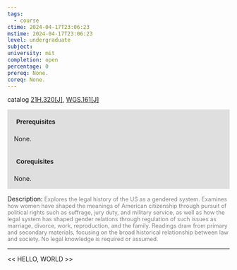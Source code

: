 ```yaml
---
tags:
  - course
ctime: 2024-04-17T23:06:23
mstime: 2024-04-17T23:06:23
level: undergraduate
subject: 
university: mit
completion: open
percentage: 0
prereq: None.
coreq: None.
---
```


catalog [21H.320[J]](http://student.mit.edu/catalog/m21Hb.html#21H.320), [WGS.161[J]](http://student.mit.edu/catalog/mWGSa.html#WGS.161)

<span style="display: block; padding: 15px; background-color: rgb(100, 100, 100, 0.2);"><font id="m_prereq2368_0" style="display: block; font-family: Arial, sans-serif; font-weight: bold; padding: 5px">Prerequisites</font><br><span id="prereq2368_0">None.</span></span>
<span style="display: block; padding: 15px; background-color: rgb(100, 100, 100, 0.2);"><font id="m_coreq2368_0" style="display: block; font-family: Arial, sans-serif; font-weight: bold; padding: 5px">Corequisites</font><br><span id="coreq2368_0">None.</span></span>

<font style="">Description:</font>
<font style="color: grey; font-size: 0.8rem;">Explores the legal history of the US as a gendered system. Examines how women have shaped the meanings of American citizenship through pursuit of political rights such as suffrage, jury duty, and military service, as well as how the legal system has shaped gender relations through regulation of such issues as marriage, divorce, work, reproduction, and the family. Readings draw from primary and secondary materials, focusing on the broad historical relationship between law and society. No legal knowledge is required or assumed.</font>



---

<< HELLO, WORLD >>
